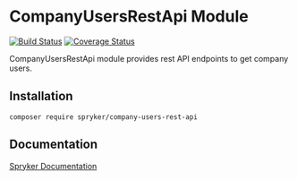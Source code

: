 # CompanyUsersRestApi Module
[![Build Status](https://travis-ci.org/spryker/company-users-rest-api.svg)](https://travis-ci.org/spryker/company-users-rest-api)
[![Coverage Status](https://coveralls.io/repos/github/spryker/company-users-rest-api/badge.svg)](https://coveralls.io/github/spryker/company-users-rest-api)

CompanyUsersRestApi module provides rest API endpoints to get company users.

## Installation

```
composer require spryker/company-users-rest-api
```

## Documentation

[Spryker Documentation](https://academy.spryker.com/developing_with_spryker/module_guide/modules.html)
